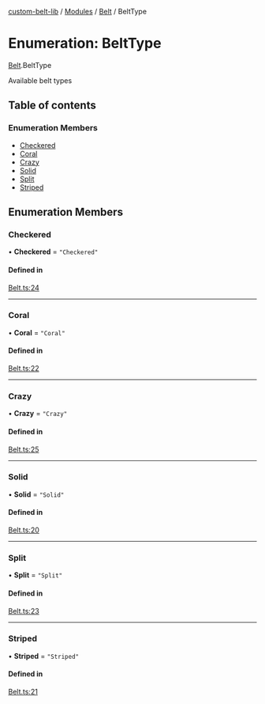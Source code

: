 [custom-belt-lib](../README.md) / [Modules](../modules.md) / [Belt](../modules/Belt.md) / BeltType

# Enumeration: BeltType

[Belt](../modules/Belt.md).BeltType

Available belt types

## Table of contents

### Enumeration Members

- [Checkered](Belt.BeltType.md#checkered)
- [Coral](Belt.BeltType.md#coral)
- [Crazy](Belt.BeltType.md#crazy)
- [Solid](Belt.BeltType.md#solid)
- [Split](Belt.BeltType.md#split)
- [Striped](Belt.BeltType.md#striped)

## Enumeration Members

### Checkered

• **Checkered** = ``"Checkered"``

#### Defined in

[Belt.ts:24](https://github.com/jeffholst/custom-belt/blob/392183a/packages/custom-belt-lib/src/Belt.ts#L24)

___

### Coral

• **Coral** = ``"Coral"``

#### Defined in

[Belt.ts:22](https://github.com/jeffholst/custom-belt/blob/392183a/packages/custom-belt-lib/src/Belt.ts#L22)

___

### Crazy

• **Crazy** = ``"Crazy"``

#### Defined in

[Belt.ts:25](https://github.com/jeffholst/custom-belt/blob/392183a/packages/custom-belt-lib/src/Belt.ts#L25)

___

### Solid

• **Solid** = ``"Solid"``

#### Defined in

[Belt.ts:20](https://github.com/jeffholst/custom-belt/blob/392183a/packages/custom-belt-lib/src/Belt.ts#L20)

___

### Split

• **Split** = ``"Split"``

#### Defined in

[Belt.ts:23](https://github.com/jeffholst/custom-belt/blob/392183a/packages/custom-belt-lib/src/Belt.ts#L23)

___

### Striped

• **Striped** = ``"Striped"``

#### Defined in

[Belt.ts:21](https://github.com/jeffholst/custom-belt/blob/392183a/packages/custom-belt-lib/src/Belt.ts#L21)
